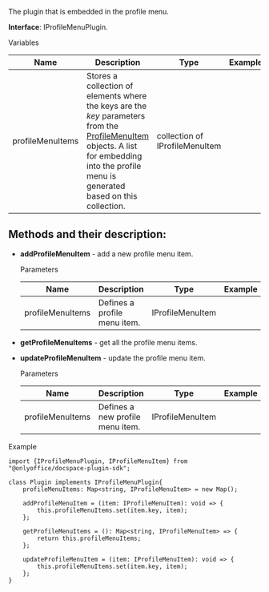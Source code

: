 The plugin that is embedded in the profile menu.

**Interface**: IProfileMenuPlugin.

Variables

| Name             | Description                                                                                                                                                                                                                                                  | Type                           | Example |
| ---------------- | ------------------------------------------------------------------------------------------------------------------------------------------------------------------------------------------------------------------------------------------------------------ | ------------------------------ | ------- |
| profileMenuItems | Stores a collection of elements where the keys are the *key* parameters from the [ProfileMenuItem](/docspace/pluginssdk/codingplugin/pluginitems/profilemenuitem) objects. A list for embedding into the profile menu is generated based on this collection. | collection of IProfileMenuItem |         |

## Methods and their description:

* **addProfileMenuItem** - add a new profile menu item.

  Parameters

  | Name             | Description                  | Type             | Example |
  | ---------------- | ---------------------------- | ---------------- | ------- |
  | profileMenuItems | Defines a profile menu item. | IProfileMenuItem |         |

* **getProfileMenuItems** - get all the profile menu items.

* **updateProfileMenuItem** - update the profile menu item.

  Parameters

  | Name             | Description                      | Type             | Example |
  | ---------------- | -------------------------------- | ---------------- | ------- |
  | profileMenuItems | Defines a new profile menu item. | IProfileMenuItem |         |

Example

```
import {IProfileMenuPlugin, IProfileMenuItem} from "@onlyoffice/docspace-plugin-sdk";

class Plugin implements IProfileMenuPlugin{
    profileMenuItems: Map<string, IProfileMenuItem> = new Map();

    addProfileMenuItem = (item: IProfileMenuItem): void => {
        this.profileMenuItems.set(item.key, item);
    };

    getProfileMenuItems = (): Map<string, IProfileMenuItem> => {
        return this.profileMenuItems;
    };

    updateProfileMenuItem = (item: IProfileMenuItem): void => {
        this.profileMenuItems.set(item.key, item);
    };
}
```
